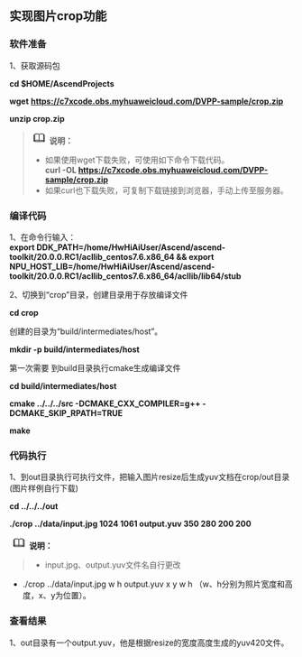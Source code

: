 ## 实现图片crop功能

### 软件准备
1、获取源码包

  **cd $HOME/AscendProjects**

  **wget** **https://c7xcode.obs.myhuaweicloud.com/DVPP-sample/crop.zip**

  **unzip crop.zip**

 >![](public_sys-resources/icon-note.gif) **说明：**   
   >- 如果使用wget下载失败，可使用如下命令下载代码。  
    **curl -OL https://c7xcode.obs.myhuaweicloud.com/DVPP-sample/crop.zip** 
   >- 如果curl也下载失败，可复制下载链接到浏览器，手动上传至服务器。

### 编译代码

1、在命令行输入：     
**export DDK_PATH=/home/HwHiAiUser/Ascend/ascend-toolkit/20.0.0.RC1/acllib_centos7.6.x86_64 && export NPU_HOST_LIB=/home/HwHiAiUser/Ascend/ascend-toolkit/20.0.0.RC1/acllib_centos7.6.x86_64/acllib/lib64/stub**

2、切换到“crop”目录，创建目录用于存放编译文件

**cd crop**

创建的目录为“build/intermediates/host”。

**mkdir -p build/intermediates/host**

第一次需要 到build目录执行cmake生成编译文件

**cd build/intermediates/host**

**cmake ../../../src -DCMAKE_CXX_COMPILER=g++ -DCMAKE_SKIP_RPATH=TRUE**

**make**

### 代码执行

1、到out目录执行可执行文件，把输入图片resize后生成yuv文档在crop/out目录(图片样例自行下载)

**cd ../../../out**

**./crop ../data/input.jpg 1024 1061 output.yuv 350 280 200 200**



​    ![](public_sys-resources/icon-note.gif) **说明：**   

> - input.jpg、output.yuv文件名自行更改   
   - ./crop ../data/input.jpg   w   h  output.yuv  x  y  w  h （w、h分别为照片宽度和高度，x、y为位置）。
>   

### 查看结果

1、out目录有一个output.yuv，他是根据resize的宽度高度生成的yuv420文件。